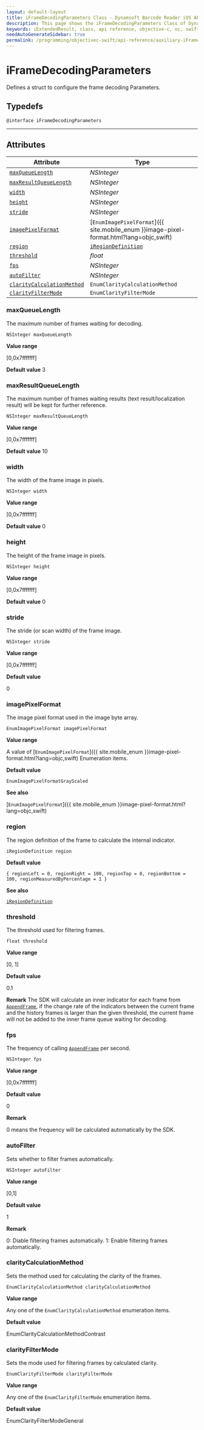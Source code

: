 ```yaml
---
layout: default-layout
title: iFrameDecodingParameters Class - Dynamsoft Barcode Reader iOS API Reference
description: This page shows the iFrameDecodingParameters Class of Dynamsoft Barcode Reader for iOS SDK.
keywords: iExtendedResult, class, api reference, objective-c, oc, swift
needAutoGenerateSidebar: true
permalink: /programming/objectivec-swift/api-reference/auxiliary-iFrameDecodingParameters-v7.6.0.html
---
```



# iFrameDecodingParameters

Defines a struct to configure the frame decoding Parameters.  

## Typedefs

```objc
@interface iFrameDecodingParameters
```

---

## Attributes

| Attribute | Type |
|---------- | ---- |
| [`maxQueueLength`](#maxqueuelength) | *NSInteger* |
| [`maxResultQueueLength`](#maxresultqueuelength) | *NSInteger* |
| [`width`](#width) | *NSInteger* |
| [`height`](#height) | *NSInteger* |
| [`stride`](#stride) | *NSInteger* |
| [`imagePixelFormat`](#imagepixelformat) | [`EnumImagePixelFormat`]({{ site.mobile_enum }}image-pixel-format.html?lang=objc,swift) |
| [`region`](#region) | [`iRegionDefinition`](auxiliary-iRegionDefinition.html) |
| [`threshold`](#threshold) | *float* |
| [`fps`](#fps) | *NSInteger* |
| [`autoFilter`](#autofilter) | *NSInteger* |
| [`clarityCalculationMethod`](#claritycalculationmethod) | `EnumClarityCalculationMethod` |
| [`clarityFilterMode`](#clarityfiltermode) | `EnumClarityFilterMode` |

### maxQueueLength

The maximum number of frames waiting for decoding.

```objc
NSInteger maxQueueLength
```

**Value range**

[0,0x7fffffff]

**Default value**
    3

### maxResultQueueLength

The maximum number of frames waiting results (text result/localization result) will be kept for further reference.  

```objc
NSInteger maxResultQueueLength
```

**Value range**

[0,0x7fffffff]

**Default value**
    10  

### width

The width of the frame image in pixels. 

```objc
NSInteger width
```

**Value range**

[0,0x7fffffff]

**Default value**
    0  

### height

The height of the frame image in pixels.

```objc
NSInteger height
```

**Value range**

[0,0x7fffffff]

**Default value**
    0  

### stride

The stride (or scan width) of the frame image.

```objc
NSInteger stride
```

**Value range**

[0,0x7fffffff]

**Default value**

0

### imagePixelFormat

The image pixel format used in the image byte array.

```objc
EnumImagePixelFormat imagePixelFormat
```

**Value range**

A value of [`EnumImagePixelFormat`]({{ site.mobile_enum }}image-pixel-format.html?lang=objc,swift) Enumeration items.

**Default value**

`EnumImagePixelFormatGrayScaled`

**See also**

[`EnumImagePixelFormat`]({{ site.mobile_enum }}image-pixel-format.html?lang=objc,swift)

### region

The region definition of the frame to calculate the internal indicator.

```objc
iRegionDefinition region
```

**Default value**

`{ regionLeft = 0, regionRight = 100, regionTop = 0, regionBottom = 100, regionMeasuredByPercentage = 1 }`

**See also**

[`iRegionDefinition`](auxiliary-iRegionDefinition.html)

### threshold

The threshold used for filtering frames.

```objc
float threshold
```

**Value range**

[0, 1]

**Default value**

0.1

**Remark**
    The SDK will calculate an inner indicator for each frame from [`AppendFrame`](primary-video.html#appendframe), if the change rate of the indicators between the current frame and the history frames is larger than the given threshold, the current frame will not be added to the inner frame queue waiting for decoding.

### fps

The frequency of calling [`AppendFrame`](primary-video.html#appendframe) per second.

```objc
NSInteger fps
```

**Value range**

[0,0x7fffffff]

**Default value**

0  

**Remark**

0 means the frequency will be calculated automatically by the SDK.

### autoFilter

Sets whether to filter frames automatically.

```objc
NSInteger autoFilter
```

**Value range**

[0,1]

**Default value**

1  

**Remark**

0: Diable filtering frames automatically. 1: Enable filtering frames automatically.

### clarityCalculationMethod

Sets the method used for calculating the clarity of the frames.

```objc
EnumClarityCalculationMethod clarityCalculationMethod
```

**Value range**

Any one of the `EnumClarityCalculationMethod` enumeration items.

**Default value**

EnumClarityCalculationMethodContrast

### clarityFilterMode

Sets the mode used for filtering frames by calculated clarity.

```objc
EnumClarityFilterMode clarityFilterMode
```

**Value range**

Any one of the `EnumClarityFilterMode` enumeration items.

**Default value**

EnumClarityFilterModeGeneral
